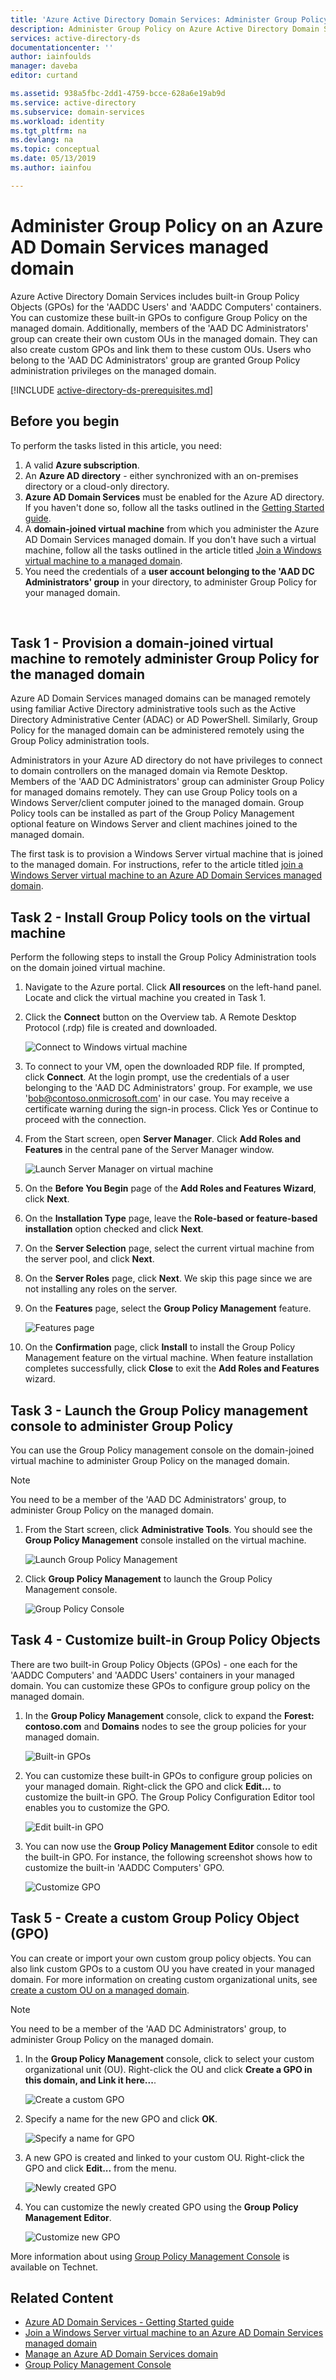 ```yaml
---
title: 'Azure Active Directory Domain Services: Administer Group Policy | Microsoft Docs'
description: Administer Group Policy on Azure Active Directory Domain Services managed domains
services: active-directory-ds
documentationcenter: ''
author: iainfoulds
manager: daveba
editor: curtand

ms.assetid: 938a5fbc-2dd1-4759-bcce-628a6e19ab9d
ms.service: active-directory
ms.subservice: domain-services
ms.workload: identity
ms.tgt_pltfrm: na
ms.devlang: na
ms.topic: conceptual
ms.date: 05/13/2019
ms.author: iainfou

---
```

# Administer Group Policy on an Azure AD Domain Services managed domain
Azure Active Directory Domain Services includes built-in Group Policy Objects (GPOs) for the 'AADDC Users' and 'AADDC Computers' containers. You can customize these built-in GPOs to configure Group Policy on the managed domain. Additionally, members of the 'AAD DC Administrators' group can create their own custom OUs in the managed domain. They can also create custom GPOs and link them to these custom OUs. Users who belong to the 'AAD DC Administrators' group are granted Group Policy administration privileges on the managed domain.

[!INCLUDE [active-directory-ds-prerequisites.md](../../includes/active-directory-ds-prerequisites.md)]

## Before you begin
To perform the tasks listed in this article, you need:

1. A valid **Azure subscription**.
2. An **Azure AD directory** - either synchronized with an on-premises directory or a cloud-only directory.
3. **Azure AD Domain Services** must be enabled for the Azure AD directory. If you haven't done so, follow all the tasks outlined in the [Getting Started guide](tutorial-create-instance.md).
4. A **domain-joined virtual machine** from which you administer the Azure AD Domain Services managed domain. If you don't have such a virtual machine, follow all the tasks outlined in the article titled [Join a Windows virtual machine to a managed domain](active-directory-ds-admin-guide-join-windows-vm.md).
5. You need the credentials of a **user account belonging to the 'AAD DC Administrators' group** in your directory, to administer Group Policy for your managed domain.

<br>

## Task 1 - Provision a domain-joined virtual machine to remotely administer Group Policy for the managed domain
Azure AD Domain Services managed domains can be managed remotely using familiar Active Directory administrative tools such as the Active Directory Administrative Center (ADAC) or AD PowerShell. Similarly, Group Policy for the managed domain can be administered remotely using the Group Policy administration tools.

Administrators in your Azure AD directory do not have privileges to connect to domain controllers on the managed domain via Remote Desktop. Members of the 'AAD DC Administrators' group can administer Group Policy for managed domains remotely. They can use Group Policy tools on a Windows Server/client computer joined to the managed domain. Group Policy tools can be installed as part of the Group Policy Management optional feature on Windows Server and client machines joined to the managed domain.

The first task is to provision a Windows Server virtual machine that is joined to the managed domain. For instructions, refer to the article titled [join a Windows Server virtual machine to an Azure AD Domain Services managed domain](active-directory-ds-admin-guide-join-windows-vm.md).

## Task 2 - Install Group Policy tools on the virtual machine
Perform the following steps to install the Group Policy Administration tools on the domain joined virtual machine.

1. Navigate to the Azure portal. Click **All resources** on the left-hand panel. Locate and click the virtual machine you created in Task 1.
2. Click the **Connect** button on the Overview tab. A Remote Desktop Protocol (.rdp) file is created and downloaded.

    ![Connect to Windows virtual machine](./media/active-directory-domain-services-admin-guide/connect-windows-vm.png)
3. To connect to your VM, open the downloaded RDP file. If prompted, click **Connect**. At the login prompt, use the credentials of a user belonging to the 'AAD DC Administrators' group. For example, we use 'bob@contoso.onmicrosoft.com' in our case. You may receive a certificate warning during the sign-in process. Click Yes or Continue to proceed with the connection.
4. From the Start screen, open **Server Manager**. Click **Add Roles and Features** in the central pane of the Server Manager window.

    ![Launch Server Manager on virtual machine](./media/active-directory-domain-services-admin-guide/install-rsat-server-manager.png)
5. On the **Before You Begin** page of the **Add Roles and Features Wizard**, click **Next**.

6. On the **Installation Type** page, leave the **Role-based or feature-based installation** option checked and click **Next**.

7. On the **Server Selection** page, select the current virtual machine from the server pool, and click **Next**.

8. On the **Server Roles** page, click **Next**. We skip this page since we are not installing any roles on the server.
9. On the **Features** page, select the **Group Policy Management** feature.

    ![Features page](./media/active-directory-domain-services-admin-guide/install-rsat-server-manager-add-roles-gp-management.png)
10. On the **Confirmation** page, click **Install** to install the Group Policy Management feature on the virtual machine. When feature installation completes successfully, click **Close** to exit the **Add Roles and Features** wizard.

## Task 3 - Launch the Group Policy management console to administer Group Policy
You can use the Group Policy management console on the domain-joined virtual machine to administer Group Policy on the managed domain.

> [!NOTE]
> You need to be a member of the 'AAD DC Administrators' group, to administer Group Policy on the managed domain.
>
>

1. From the Start screen, click **Administrative Tools**. You should see the **Group Policy Management** console installed on the virtual machine.

    ![Launch Group Policy Management](./media/active-directory-domain-services-admin-guide/gp-management-installed.png)
2. Click **Group Policy Management** to launch the Group Policy Management console.

    ![Group Policy Console](./media/active-directory-domain-services-admin-guide/gp-management-console.png)

## Task 4 - Customize built-in Group Policy Objects
There are two built-in Group Policy Objects (GPOs) - one each for the 'AADDC Computers' and 'AADDC Users' containers in your managed domain. You can customize these GPOs to configure group policy on the managed domain.

1. In the **Group Policy Management** console, click to expand the **Forest: contoso.com** and **Domains** nodes to see the group policies for your managed domain.

    ![Built-in GPOs](./media/active-directory-domain-services-admin-guide/builtin-gpos.png)
2. You can customize these built-in GPOs to configure group policies on your managed domain. Right-click the GPO and click **Edit...** to customize the built-in GPO. The Group Policy Configuration Editor tool enables you to customize the GPO.

    ![Edit built-in GPO](./media/active-directory-domain-services-admin-guide/edit-builtin-gpo.png)
3. You can now use the **Group Policy Management Editor** console to edit the built-in GPO. For instance, the following screenshot shows how to customize the built-in 'AADDC Computers' GPO.

    ![Customize GPO](./media/active-directory-domain-services-admin-guide/gp-editor.png)

## Task 5 - Create a custom Group Policy Object (GPO)
You can create or import your own custom group policy objects. You can also link custom GPOs to a custom OU you have created in your managed domain. For more information on creating custom organizational units, see [create a custom OU on a managed domain](create-ou.md).

> [!NOTE]
> You need to be a member of the 'AAD DC Administrators' group, to administer Group Policy on the managed domain.
>
>

1. In the **Group Policy Management** console, click to select your custom organizational unit (OU). Right-click the OU and click **Create a GPO in this domain, and Link it here...**.

    ![Create a custom GPO](./media/active-directory-domain-services-admin-guide/gp-create-gpo.png)
2. Specify a name for the new GPO and click **OK**.

    ![Specify a name for GPO](./media/active-directory-domain-services-admin-guide/gp-specify-gpo-name.png)
3. A new GPO is created and linked to your custom OU. Right-click the GPO and click **Edit...** from the menu.

    ![Newly created GPO](./media/active-directory-domain-services-admin-guide/gp-gpo-created.png)
4. You can customize the newly created GPO using the **Group Policy Management Editor**.

    ![Customize new GPO](./media/active-directory-domain-services-admin-guide/gp-customize-gpo.png)


More information about using [Group Policy Management Console](https://technet.microsoft.com/library/cc753298.aspx) is available on Technet.

## Related Content
* [Azure AD Domain Services - Getting Started guide](tutorial-create-instance.md)
* [Join a Windows Server virtual machine to an Azure AD Domain Services managed domain](active-directory-ds-admin-guide-join-windows-vm.md)
* [Manage an Azure AD Domain Services domain](manage-domain.md)
* [Group Policy Management Console](https://technet.microsoft.com/library/cc753298.aspx)
